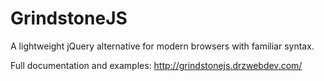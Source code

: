 GrindstoneJS
=================

A lightweight jQuery alternative for modern browsers with familiar syntax.

Full documentation and examples: http://grindstonejs.drzwebdev.com/

